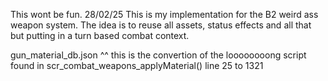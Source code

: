 This wont be fun.
28/02/25
This is my implementation for the B2 weird ass weapon system. The idea is to reuse all assets, status effects and all that but putting in a turn based combat context.

gun_material_db.json
^^ this is the convertion of the loooooooong script found in scr_combat_weapons_applyMaterial() line 25 to 1321